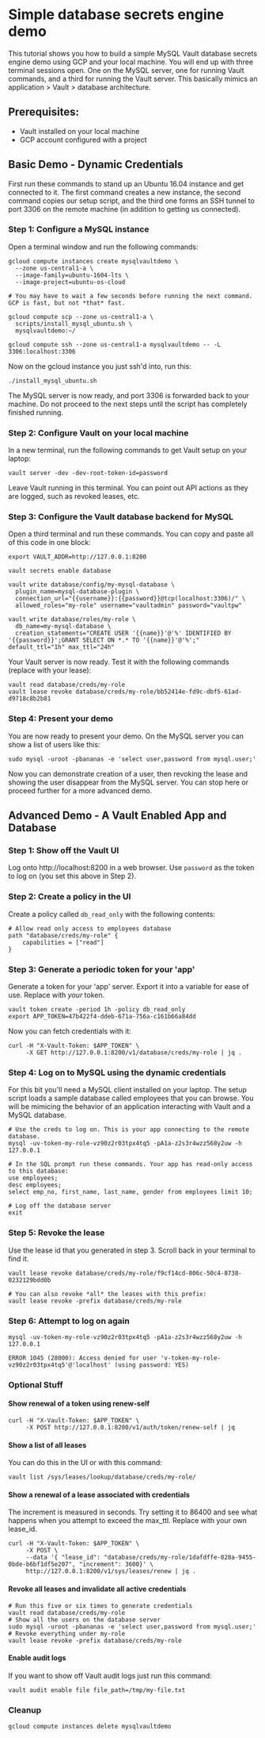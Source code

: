# Simple database secrets engine demo

This tutorial shows you how to build a simple MySQL Vault database secrets engine demo using GCP and your local machine.  You will end up with three terminal sessions open. One on the MySQL server, one for running Vault commands, and a third for running the Vault server.  This basically mimics an application > Vault > database architecture.

## Prerequisites:
* Vault installed on your local machine
* GCP account configured with a project

## Basic Demo - Dynamic Credentials
First run these commands to stand up an Ubuntu 16.04 instance and get connected to it.  The first command creates a new instance, the second command copies our setup script, and the third one forms an SSH tunnel to port 3306 on the remote machine (in addition to getting us connected).

### Step 1: Configure a MySQL instance
Open a terminal window and run the following commands:

```
gcloud compute instances create mysqlvaultdemo \
  --zone us-central1-a \
  --image-family=ubuntu-1604-lts \
  --image-project=ubuntu-os-cloud
  
# You may have to wait a few seconds before running the next command. GCP is fast, but not *that* fast.

gcloud compute scp --zone us-central1-a \
  scripts/install_mysql_ubuntu.sh \
  mysqlvaultdemo:~/

gcloud compute ssh --zone us-central1-a mysqlvaultdemo -- -L 3306:localhost:3306
```

Now on the gcloud instance you just ssh'd into, run this:

```
./install_mysql_ubuntu.sh
```

The MySQL server is now ready, and port 3306 is forwarded back to your machine. Do not proceed to the next steps until the script has completely finished running.

### Step 2: Configure Vault on your local machine
In a new terminal, run the following commands to get Vault setup on your laptop:

```
vault server -dev -dev-root-token-id=password
```

Leave Vault running in this terminal. You can point out API actions as they are logged, such as revoked leases, etc.

### Step 3: Configure the Vault database backend for MySQL
Open a third terminal and run these commands.  You can copy and paste all of this code in one block:

```
export VAULT_ADDR=http://127.0.0.1:8200

vault secrets enable database

vault write database/config/my-mysql-database \
  plugin_name=mysql-database-plugin \
  connection_url="{{username}}:{{password}}@tcp(localhost:3306)/" \
  allowed_roles="my-role" username="vaultadmin" password="vaultpw"

vault write database/roles/my-role \
  db_name=my-mysql-database \
  creation_statements="CREATE USER '{{name}}'@'%' IDENTIFIED BY '{{password}}';GRANT SELECT ON *.* TO '{{name}}'@'%';" default_ttl="1h" max_ttl="24h"
```

Your Vault server is now ready.  Test it with the following commands (replace with your lease):

```
vault read database/creds/my-role
vault lease revoke database/creds/my-role/bb52414e-fd9c-dbf5-61ad-d9718c8b2b81
```

### Step 4: Present your demo

You are now ready to present your demo. On the MySQL server you can show a list of users like this:

```
sudo mysql -uroot -pbananas -e 'select user,password from mysql.user;'
```

Now you can demonstrate creation of a user, then revoking the lease and showing the user disappear from the MySQL server. You can stop here or proceed further for a more advanced demo.

## Advanced Demo - A Vault Enabled App and Database

### Step 1: Show off the Vault UI
Log onto http://localhost:8200 in a web browser. Use `password` as the token to log on (you set this above in Step 2).

### Step 2: Create a policy in the UI
Create a policy called `db_read_only` with the following contents:
```
# Allow read only access to employees database
path "database/creds/my-role" {
    capabilities = ["read"]
}
```

### Step 3: Generate a periodic token for your 'app'
Generate a token for your 'app' server.  Export it into a variable for ease of use. Replace with *your* token. 
```
vault token create -period 1h -policy db_read_only
export APP_TOKEN=47b422f4-ddeb-671a-756a-c161b66a84dd
```

Now you can fetch credentials with it:
```
curl -H "X-Vault-Token: $APP_TOKEN" \
     -X GET http://127.0.0.1:8200/v1/database/creds/my-role | jq .
```

### Step 4: Log on to MySQL using the dynamic credentials
For this bit you'll need a MySQL client installed on your laptop.  The setup script loads a sample database called employees that you can browse. You will be mimicing the behavior of an application interacting with Vault and a MySQL database.

```
# Use the creds to log on. This is your app connecting to the remote database.
mysql -uv-token-my-role-vz90z2r03tpx4tq5 -pA1a-z2s3r4wzz568y2uw -h 127.0.0.1

# In the SQL prompt run these commands. Your app has read-only access to this database:
use employees;
desc employees;
select emp_no, first_name, last_name, gender from employees limit 10;

# Log off the database server
exit
```

### Step 5: Revoke the lease
Use the lease id that you generated in step 3. Scroll back in your terminal to find it.
```
vault lease revoke database/creds/my-role/f9cf14cd-806c-50c4-8738-0232129bdd0b

# You can also revoke *all* the leases with this prefix:
vault lease revoke -prefix database/creds/my-role
```

### Step 6: Attempt to log on again
```
mysql -uv-token-my-role-vz90z2r03tpx4tq5 -pA1a-z2s3r4wzz568y2uw -h 127.0.0.1

ERROR 1045 (28000): Access denied for user 'v-token-my-role-vz90z2r03tpx4tq5'@'localhost' (using password: YES)
```

### Optional Stuff

#### Show renewal of a token using renew-self
```
curl -H "X-Vault-Token: $APP_TOKEN" \
     -X POST http://127.0.0.1:8200/v1/auth/token/renew-self | jq
```

#### Show a list of all leases
You can do this in the UI or with this command:
```
vault list /sys/leases/lookup/database/creds/my-role/
```

#### Show a renewal of a lease associated with credentials
The increment is measured in seconds. Try setting it to 86400 and see what happens when you attempt to exceed the max_ttl.  Replace with your own lease_id.
```
curl -H "X-Vault-Token: $APP_TOKEN" \
     -X POST \
     --data '{ "lease_id": "database/creds/my-role/1dafdffe-028a-9455-0bde-b6bf1df5e207", "increment": 3600}' \
     http://127.0.0.1:8200/v1/sys/leases/renew | jq .
```

#### Revoke all leases and invalidate all active credentials
```
# Run this five or six times to generate credentials
vault read database/creds/my-role
# Show all the users on the database server
sudo mysql -uroot -pbananas -e 'select user,password from mysql.user;'
# Revoke everything under my-role
vault lease revoke -prefix database/creds/my-role
```

#### Enable audit logs
If you want to show off Vault audit logs just run this command:

```
vault audit enable file file_path=/tmp/my-file.txt
```

### Cleanup
```
gcloud compute instances delete mysqlvaultdemo
```
